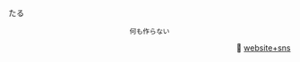 たる
<div align="center">
  
`何も作らない`
</div>
<div align="right">
  
🔗 [website+sns](https://taru.lol/)
</div>
